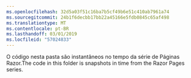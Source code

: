 ```yaml
---
ms.openlocfilehash: 32d5a03f51c16ba7b5cf49b6e51c410ab7961a74
ms.sourcegitcommit: 24b1f6decbb17bb22a45166e5fdb0845c65af498
ms.translationtype: MT
ms.contentlocale: pt-BR
ms.lasthandoff: 03/01/2019
ms.locfileid: "57024833"
---
```

<span data-ttu-id="698d8-101">O código nesta pasta são instantâneos no tempo da série de Páginas Razor.</span><span class="sxs-lookup"><span data-stu-id="698d8-101">The code in this folder is snapshots in time from the Razor Pages series.</span></span>
